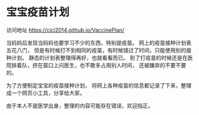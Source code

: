 # 宝宝疫苗计划

访问地址 https://cici2014.github.io/VaccinePlan/

当妈妈后发现当妈妈也要学习不少的东西，特别是疫苗。
网上的疫苗接种计划表五花八门，
但是有时候打不到相同的疫苗，有时候错过了时间，只能使用别的接种计划。
静态的计划表整理得再好，也就看看而已。
到了打疫苗的时候还是在医院排着队，挤在窗口上问医生，也不敢多占用别人时间，
还被嫌弃的不要不要的。


为了方便制定宝宝的疫苗接种计划，
将网上各种疫苗的信息都记录了下来，整理成一个网页小工具，分享给大家。

由于本人不是医学出身，整理的内容可能存在错误，欢迎指正。

